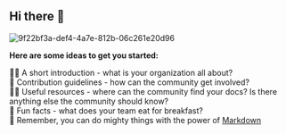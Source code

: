 ## Hi there 👋
![9f22bf3a-def4-4a7e-812b-06c261e20d96](https://github.com/user-attachments/assets/118eda7d-dcc9-43aa-bb5b-0c56b93b05a7)

**Here are some ideas to get you started:** <br>

🙋‍♀️ A short introduction - what is your organization all about? <br>
🌈 Contribution guidelines - how can the community get involved? <br>
👩‍💻 Useful resources - where can the community find your docs? Is there anything else the community should know? <br>
🍿 Fun facts - what does your team eat for breakfast? <br>
🧙 Remember, you can do mighty things with the power of [Markdown](https://docs.github.com/github/writing-on-github/getting-started-with-writing-and-formatting-on-github/basic-writing-and-formatting-syntax) <br>


